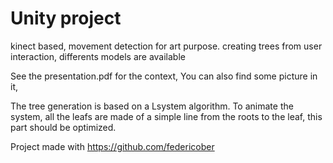 # Unity project
kinect based, movement detection for art purpose.
creating trees from user interaction, differents models are available

See the presentation.pdf for the context,
You can also find some picture in it,

The tree generation is based on a Lsystem algorithm.
To animate the system, all the leafs are made of a simple line from the roots to the leaf, this part should be optimized.

Project made with https://github.com/federicober
